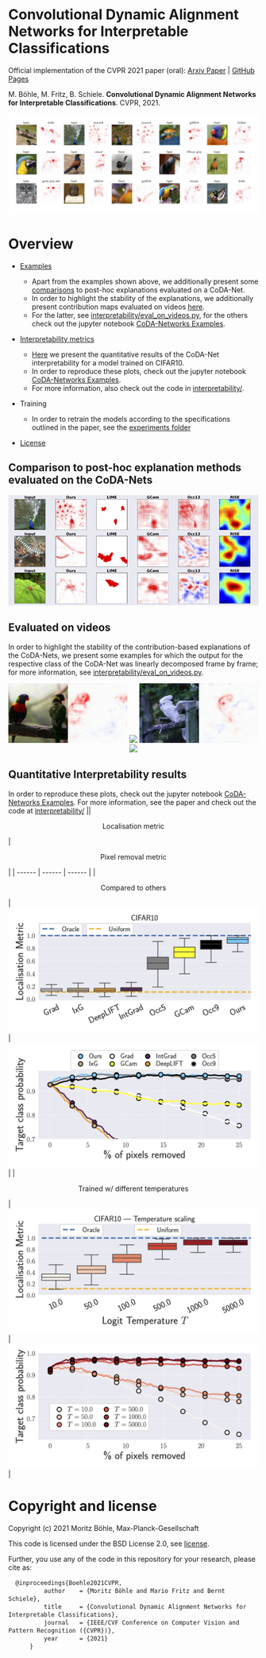# Convolutional Dynamic Alignment Networks for Interpretable Classifications
Official implementation of the CVPR 2021 paper (oral): [Arxiv Paper](https://arxiv.org/pdf/2104.00032.pdf) | [GitHub Pages](https://moboehle.github.io/CoDA-Nets/) 

M. Böhle, M. Fritz, B. Schiele. **Convolutional Dynamic Alignment Networks for Interpretable Classifications**. CVPR, 2021.
<div style="displaystyle=block;align=center;"><p align="center" >
  <img src="docs/media/example_figure.png"/>
  </p>
</div>

# Overview

* [Examples](#examples-of-contribution-maps)
  - Apart from the examples shown above, we additionally present some [comparisons](#comparison-to-post-hoc-explanation-methods-evaluated-on-the-coda-nets) to post-hoc explanations evaluated on a CoDA-Net.
  - In order to highlight the stability of the explanations, we additionally present contribution maps evaluated on videos [here](#evaluated-on-videos).
  - For the latter, see [interpretability/eval_on_videos.py](interpretability/eval_on_video.py),
    for the others check out the jupyter notebook [CoDA-Networks Examples](CoDA-Networks%20Examples.ipynb).

* [Interpretability metrics](#interpretability-metrics)
  - [Here](#quantitative-interpretability-results) we present the quantitative results of the CoDA-Net interpretability for a model trained on CIFAR10.
  - In order to reproduce these plots, check out the jupyter notebook [CoDA-Networks Examples](CoDA-Networks%20Interpretability%20Eval.ipynb).
  - For more information, also check out the code in [interpretability/](interpretability/).
* Training
  - In order to retrain the models according to the specifications outlined in the paper, see the [experiments folder](experiments/)
* [License](#license)


## Comparison to post-hoc explanation methods evaluated on the CoDA-Nets
<div style="displaystyle=block;align=center;"><p align="center" >
  <img src="docs/media/comparisons.png"/>
  </p>
</div>


## Evaluated on videos
In order to highlight the stability of the contribution-based explanations of the CoDA-Nets, we present some examples for which the output for the respective class of the CoDA-Net was linearly decomposed frame by frame; for more information, see [interpretability/eval_on_videos.py](interpretability/eval_on_video.py).
<div style="displaystyle=block;align=center"><p align="center">
  <img width="240px" height="auto"  src="docs/media/lorikeet.gif?raw=true"/>
  <img width="240px" height="auto" src="docs/media/drake2_atts.gif?raw=true"/>
  <img width="240px" height="auto" src="docs/media/birds_atts.gif?raw=true"/>
  <img width="240px" height="auto" src="docs/media/goldfinch.gif?raw=true"/>
</p></div>

## Quantitative Interpretability results
In order to reproduce these plots, check out the jupyter notebook [CoDA-Networks Examples](CoDA-Networks%20Interpretability%20Eval.ipynb). For more information, see the paper and check out the code at [interpretability/](interpretability/)
|| <p align="center">Localisation metric</p> | <p align="center">Pixel removal metric</p> |
| ------ | ------ | ------ |
|  <p align="center">Compared to others</p>| ![Contributions per Layer](docs/media/localisation-CIFAR10.png)  | ![Contributions per Layer](docs/media/removal-CIFAR10.png) |
| <p align="center">Trained w/ different temperatures</p> | ![Contributions per Layer](docs/media/localisation-CIFAR10-T_scaling.png)  | ![Contributions per Layer](docs/media/removal-CIFAR10-T-scaling.png) |


# Copyright and license
Copyright (c) 2021 Moritz Böhle, Max-Planck-Gesellschaft

This code is licensed under the BSD License 2.0, see [license](LICENSE).

Further, you use any of the code in this repository for your research, please cite as:
```
  @inproceedings{Boehle2021CVPR,
          author    = {Moritz Böhle and Mario Fritz and Bernt Schiele},
          title     = {Convolutional Dynamic Alignment Networks for Interpretable Classifications},
          journal   = {IEEE/CVF Conference on Computer Vision and Pattern Recognition ({CVPR})},
          year      = {2021}
      }
```


